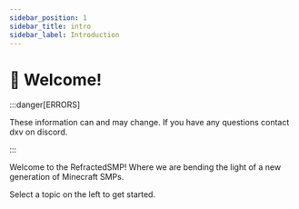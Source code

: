 ```yaml
---
sidebar_position: 1
sidebar_title: intro
sidebar_label: Introduction
---
```


# 👋 Welcome!

:::danger[ERRORS]

These information can and may change. If you have any questions contact dxv on discord.

:::

Welcome to the RefractedSMP! Where we are bending the light of a new generation of Minecraft SMPs. 

Select a topic on the left to get started. 
